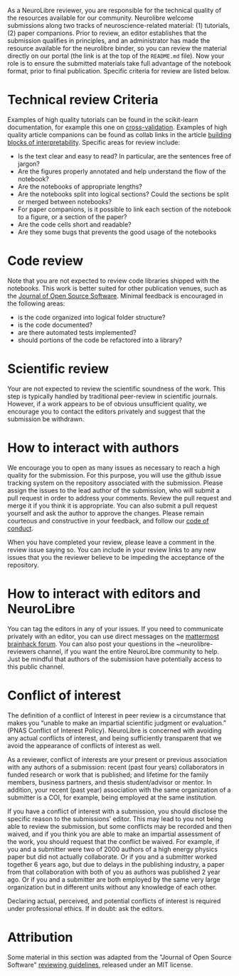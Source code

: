 As a NeuroLibre reviewer, you are responsible for the technical quality of the resources available for our community. Neurolibre welcome submissions along two tracks of neuroscience-related material: (1) tutorials, (2) paper companions. Prior to review, an editor establishes that the submission qualifies in principles, and an administrator has made the resource available for the neurolibre binder, so you can review the material directly on our portal (the link is at the top of the `README.md` file). Now your role is to ensure the submitted materials take full advantage of the notebook format, prior to final publication. Specific criteria for review are listed below.

# Technical review Criteria
Examples of high quality tutorials can be found in the scikit-learn documentation, for example this one on [cross-validation](https://scikit-learn.org/stable/modules/cross_validation.html). Examples of high quality article companions can be found as collab links in the article [building blocks of interpretability](https://colab.research.google.com/github/tensorflow/lucid/blob/master/notebooks/building-blocks/AttrChannel.ipynb). Specific areas for review include:
 * Is the text clear and easy to read? In particular, are the sentences free of jargon?
 * Are the figures properly annotated and help understand the flow of the notebook?
 * Are the notebooks of appropriate lengths?
 * Are the notebooks split into logical sections? Could the sections be split or merged between notebooks?
 * For paper companions, is it possible to link each section of the notebook to a figure, or a section of the paper? 
 * Are the code cells short and readable? 
 * Are they some bugs that prevents the good usage of the notebooks

# Code review
Note that you are not expected to review code libraries shipped with the notebooks. This work is better suited for other publication venues, such as the [Journal of Open Source Software](https://joss.theoj.org/). Minimal feedback is encouraged in the following areas:
 * is the code organized into logical folder structure?
 * is the code documented?
 * are there automated tests implemented?
 * should portions of the code be refactored into a library?

# Scientific review
Your are not expected to review the scientific soundness of the work. This step is typically handled by traditional peer-review in scientific journals. However, if a work appears to be of obvious unsufficient quality, we encourage you to contact the editors privately and suggest that the submission be withdrawn.

# How to interact with authors
We encourage you to open as many issues as necessary to reach a high quality for the submission. For this purpose, you will use the github issue tracking system on the repository associated with the submission.  Please assign the issues to the lead author of the submission, who will submit a pull request in order to address your comments. Review the pull request and merge it if you think it is appropriate. You can also submit a pull request yourself and ask the author to approve the changes. Please remain courteous and constructive in your feedback, and follow our [code of conduct](COC.md).

When you have completed your review, please leave a comment in the review issue saying so. You can include in your review links to any new issues that you the reviewer believe to be impeding the acceptance of the repository. 

# How to interact with editors and NeuroLibre
You can tag the editors in any of your issues. If you need to communicate privately with an editor, you can use direct messages on the [mattermost brainhack forum](https://mattermost.brainhack.org). You can also post your questions in the ~neurolibre-reviewers channel, if you want the entire NeuroLibre community to help. Just be mindful that authors of the submission have potentially access to this public channel.

# Conflict of interest
The definition of a conflict of Interest in peer review is a circumstance that makes you “unable to make an impartial scientific judgment or evaluation.” (PNAS Conflict of Interest Policy). NeuroLibre is concerned with avoiding any actual conflicts of interest, and being sufficiently transparent that we avoid the appearance of conflicts of interest as well.

As a reviewer, conflict of interests are your present or previous association with any authors of a submission: recent (past four years) collaborators in funded research or work that is published; and lifetime for the family members, business partners, and thesis student/advisor or mentor. In addition, your recent (past year) association with the same organization of a submitter is a COI, for example, being employed at the same institution.

If you have a conflict of interest with a submission, you should disclose the specific reason to the submissions’ editor. This may lead to you not being able to review the submission, but some conflicts may be recorded and then waived, and if you think you are able to make an impartial assessment of the work, you should request that the conflict be waived. For example, if you and a submitter were two of 2000 authors of a high energy physics paper but did not actually collaborate. Or if you and a submitter worked together 6 years ago, but due to delays in the publishing industry, a paper from that collaboration with both of you as authors was published 2 year ago. Or if you and a submitter are both employed by the same very large organization but in different units without any knowledge of each other.

Declaring actual, perceived, and potential conflicts of interest is required under professional ethics. If in doubt: ask the editors.
# Attribution
Some material in this section was adapted from the "Journal of Open Source Software" [reviewing guidelines](https://github.com/openjournals/joss/blob/master/docs/reviewer_guidelines.md), released under an MIT license.

